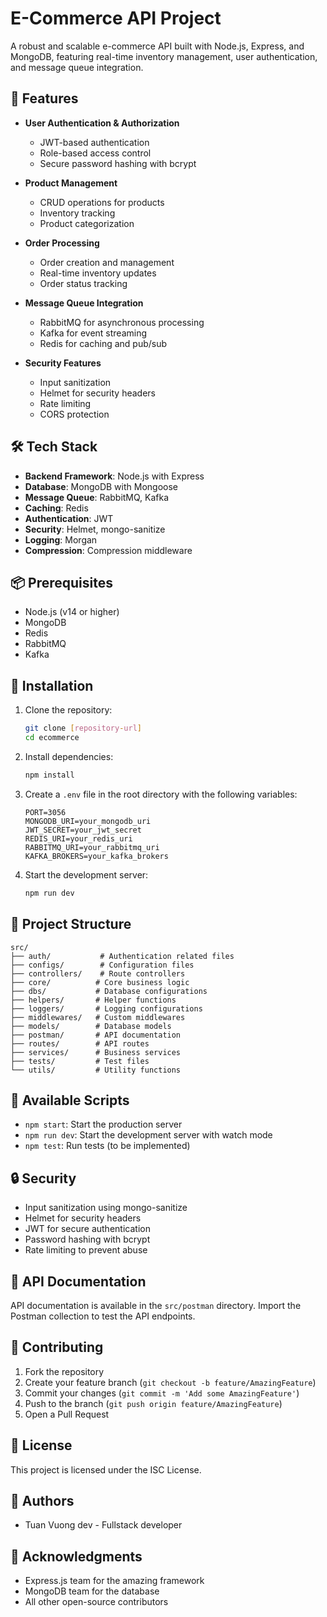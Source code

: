 # E-Commerce API Project

A robust and scalable e-commerce API built with Node.js, Express, and MongoDB, featuring real-time inventory management, user authentication, and message queue integration.

## 🚀 Features

- **User Authentication & Authorization**

  - JWT-based authentication
  - Role-based access control
  - Secure password hashing with bcrypt

- **Product Management**

  - CRUD operations for products
  - Inventory tracking
  - Product categorization

- **Order Processing**

  - Order creation and management
  - Real-time inventory updates
  - Order status tracking

- **Message Queue Integration**

  - RabbitMQ for asynchronous processing
  - Kafka for event streaming
  - Redis for caching and pub/sub

- **Security Features**
  - Input sanitization
  - Helmet for security headers
  - Rate limiting
  - CORS protection

## 🛠️ Tech Stack

- **Backend Framework**: Node.js with Express
- **Database**: MongoDB with Mongoose
- **Message Queue**: RabbitMQ, Kafka
- **Caching**: Redis
- **Authentication**: JWT
- **Security**: Helmet, mongo-sanitize
- **Logging**: Morgan
- **Compression**: Compression middleware

## 📦 Prerequisites

- Node.js (v14 or higher)
- MongoDB
- Redis
- RabbitMQ
- Kafka

## 🔧 Installation

1. Clone the repository:

   ```bash
   git clone [repository-url]
   cd ecommerce
   ```

2. Install dependencies:

   ```bash
   npm install
   ```

3. Create a `.env` file in the root directory with the following variables:

   ```env
   PORT=3056
   MONGODB_URI=your_mongodb_uri
   JWT_SECRET=your_jwt_secret
   REDIS_URI=your_redis_uri
   RABBITMQ_URI=your_rabbitmq_uri
   KAFKA_BROKERS=your_kafka_brokers
   ```

4. Start the development server:
   ```bash
   npm run dev
   ```

## 📁 Project Structure

```
src/
├── auth/           # Authentication related files
├── configs/        # Configuration files
├── controllers/    # Route controllers
├── core/          # Core business logic
├── dbs/           # Database configurations
├── helpers/       # Helper functions
├── loggers/       # Logging configurations
├── middlewares/   # Custom middlewares
├── models/        # Database models
├── postman/       # API documentation
├── routes/        # API routes
├── services/      # Business services
├── tests/         # Test files
└── utils/         # Utility functions
```

## 🚀 Available Scripts

- `npm start`: Start the production server
- `npm run dev`: Start the development server with watch mode
- `npm test`: Run tests (to be implemented)

## 🔒 Security

- Input sanitization using mongo-sanitize
- Helmet for security headers
- JWT for secure authentication
- Password hashing with bcrypt
- Rate limiting to prevent abuse

## 📝 API Documentation

API documentation is available in the `src/postman` directory. Import the Postman collection to test the API endpoints.

## 🤝 Contributing

1. Fork the repository
2. Create your feature branch (`git checkout -b feature/AmazingFeature`)
3. Commit your changes (`git commit -m 'Add some AmazingFeature'`)
4. Push to the branch (`git push origin feature/AmazingFeature`)
5. Open a Pull Request

## 📄 License

This project is licensed under the ISC License.

## 👥 Authors

- Tuan Vuong dev - Fullstack developer

## 🙏 Acknowledgments

- Express.js team for the amazing framework
- MongoDB team for the database
- All other open-source contributors
